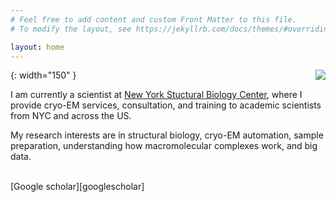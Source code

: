 ```yaml
---
# Feel free to add content and custom Front Matter to this file.
# To modify the layout, see https://jekyllrb.com/docs/themes/#overriding-theme-defaults

layout: home
---
```


<img align="right" src="/assets/Headshot.jpeg">{: width="150" }

I am currently a scientist at [New York Stuctural Biology Center][nysbc], where I provide cryo-EM services, consultation, and training to academic scientists from NYC and across the US.

My research interests are in structural biology, cryo-EM automation, sample preparation, understanding how macromolecular complexes work, and big data.

<br>
[Google scholar][googlescholar]

[nysbc]: https://nysbc.org/
[googlescholar]: https://scholar.google.com/citations?hl=en&user=luJFDNQAAAAJ&view_op=list_works&sortby=pubdate
[email]: mailto:eydchua@gmail.com
